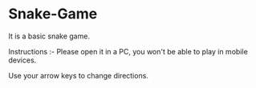 # Snake-Game

It is a basic snake game.

Instructions :- 
Please open it in a PC, you won't be able to play in mobile devices.

Use your arrow keys to change directions.
